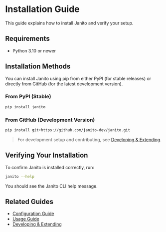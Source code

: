 # Installation Guide

This guide explains how to install Janito and verify your setup.

## Requirements

- Python 3.10 or newer

## Installation Methods

You can install Janito using pip from either PyPI (for stable releases) or directly from GitHub (for the latest development version).

### From PyPI (Stable)
```bash
pip install janito
```

### From GitHub (Development Version)
```bash
pip install git+https://github.com/janito-dev/janito.git
```

> For development setup and contributing, see [Developing & Extending](developing.md).

## Verifying Your Installation

To confirm Janito is installed correctly, run:

```bash
janito --help
```

You should see the Janito CLI help message.

## Related Guides

- [Configuration Guide](configuration.md)
- [Usage Guide](using.md)
- [Developing & Extending](developing.md)
